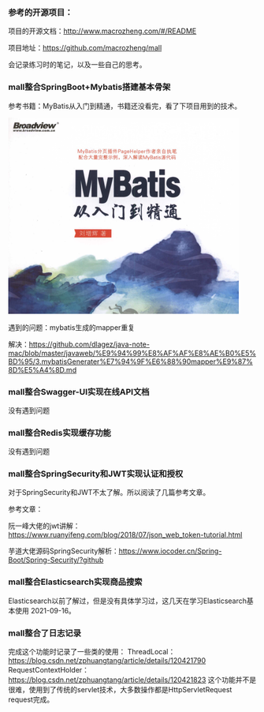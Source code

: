 ### 参考的开源项目：

项目的开源文档：http://www.macrozheng.com/#/README

项目地址：https://github.com/macrozheng/mall

会记录练习时的笔记，以及一些自己的思考。



### mall整合SpringBoot+Mybatis搭建基本骨架

参考书籍：MyBatis从入门到精通，书籍还没看完，看了下项目用到的技术。

<img src="README.assets/image-20210917111916615.png" alt="image-20210917111916615" style="zoom:50%;" />

遇到的问题：mybatis生成的mapper重复

解决：https://github.com/dlagez/java-note-mac/blob/master/javaweb/%E9%94%99%E8%AF%AF%E8%AE%B0%E5%BD%95/3.mybatisGenerater%E7%94%9F%E6%88%90mapper%E9%87%8D%E5%A4%8D.md



### mall整合Swagger-UI实现在线API文档

没有遇到问题



### mall整合Redis实现缓存功能

没有遇到问题



### mall整合SpringSecurity和JWT实现认证和授权

对于SpringSecurity和JWT不太了解。所以阅读了几篇参考文章。

参考文章：

阮一峰大佬的jwt讲解：https://www.ruanyifeng.com/blog/2018/07/json_web_token-tutorial.html

芋道大佬源码SpringSecurity解析：https://www.iocoder.cn/Spring-Boot/Spring-Security/?github



### mall整合Elasticsearch实现商品搜索

Elasticsearch以前了解过，但是没有具体学习过，这几天在学习Elasticsearch基本使用 2021-09-16。

### mall整合了日志记录

完成这个功能时记录了一些类的使用：
ThreadLocal：https://blog.csdn.net/zphuangtang/article/details/120421790
RequestContextHolder：https://blog.csdn.net/zphuangtang/article/details/120421823
这个功能并不是很难，使用到了传统的servlet技术，大多数操作都是HttpServletRequest request完成。